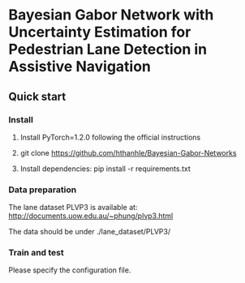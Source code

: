 # Bayesian Gabor Network with Uncertainty Estimation for Pedestrian Lane Detection in Assistive Navigation
## Quick start
### Install
1. Install PyTorch=1.2.0 following the official instructions

2. git clone https://github.com/hthanhle/Bayesian-Gabor-Networks

3. Install dependencies: pip install -r requirements.txt

### Data preparation

The lane dataset PLVP3 is available at: http://documents.uow.edu.au/~phung/plvp3.html

The data should be under ./lane_dataset/PLVP3/

### Train and test

Please specify the configuration file.
